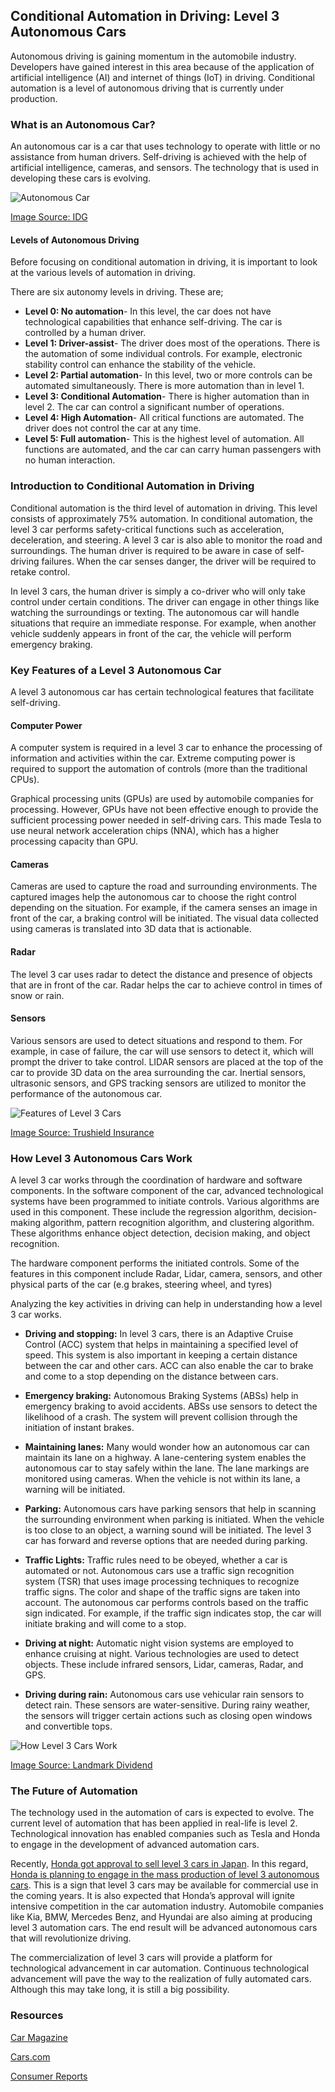 ## Conditional Automation in Driving: Level 3 Autonomous Cars
Autonomous driving is gaining momentum in the automobile industry. Developers have gained interest in this area because of the application of artificial intelligence (AI) and internet of things (IoT) in driving. Conditional automation is a level of autonomous driving that is currently under production.

### What is an Autonomous Car?
An autonomous car is a car that uses technology to operate with little or no assistance from human drivers. Self-driving is achieved with the help of artificial intelligence, cameras, and sensors. The technology that is used in developing these cars is evolving.

![Autonomous Car](/engineering-education/conditional-automation-in-driving-level-3-autonomous-cars/autonomous-car.jpg)

[Image Source: IDG](https://images.idgesg.net/images/article/2018/02/automotive_connected_smart_car_autonomous_vehicle_gui_hud_thinkstock_861086772-100749780-large.jpg)

#### Levels of Autonomous Driving
Before focusing on conditional automation in driving, it is important to look at the various levels of automation in driving. 

There are six autonomy levels in driving. These are;

- **Level 0: No automation**- In this level, the car does not have technological capabilities that enhance self-driving. The car is controlled by a human driver.
- **Level 1: Driver-assist**- The driver does most of the operations. There is the automation of some individual controls. For example, electronic stability control can enhance the stability of the vehicle.
- **Level 2: Partial automation**- In this level, two or more controls can be automated simultaneously. There is more automation than in level 1.
- **Level 3: Conditional Automation**-  There is higher automation than in level 2. The car can control a significant number of operations.
- **Level 4: High Automation**- All critical functions are automated. The driver does not control the car at any time.
- **Level 5: Full automation**- This is the highest level of automation. All functions are automated, and the car can carry human passengers with no human interaction. 

### Introduction to Conditional Automation in Driving
Conditional automation is the third level of automation in driving. This level consists of approximately 75% automation. In conditional automation, the level 3 car performs safety-critical functions such as acceleration, deceleration, and steering. A level 3 car is also able to monitor the road and surroundings. The human driver is required to be aware in case of self-driving failures. When the car senses danger, the driver will be required to retake control.

In level 3 cars, the human driver is simply a co-driver who will only take control under certain conditions. The driver can engage in other things like watching the surroundings or texting. The autonomous car will handle situations that require an immediate response. For example, when another vehicle suddenly appears in front of the car, the vehicle will perform emergency braking.

### Key Features of a Level 3 Autonomous Car
A level 3 autonomous car has certain technological features that facilitate self-driving. 

#### Computer Power
A computer system is required in a level 3 car to enhance the processing of information and activities within the car. Extreme computing power is required to support the automation of controls (more than the traditional CPUs).

Graphical processing units (GPUs) are used by automobile companies for processing. However, GPUs have not been effective enough to provide the sufficient processing power needed in self-driving cars. This made Tesla to use neural network acceleration chips (NNA), which has a higher processing capacity than GPU. 

#### Cameras
Cameras are used to capture the road and surrounding environments. The captured images help the autonomous car to choose the right control depending on the situation. For example, if the camera senses an image in front of the car, a braking control will be initiated. The visual data collected using cameras is translated into 3D data that is actionable. 

#### Radar
The level 3 car uses radar to detect the distance and presence of objects that are in front of the car. Radar helps the car to achieve control in times of snow or rain. 

#### Sensors
Various sensors are used to detect situations and respond to them. For example, in case of failure, the car will use sensors to detect it, which will prompt the driver to take control. LIDAR sensors are placed at the top of the car to provide 3D data on the area surrounding the car. Inertial sensors, ultrasonic sensors, and GPS tracking sensors are utilized to monitor the performance of the autonomous car.

![Features of Level 3 Cars](/engineering-education/conditional-automation-in-driving-level-3-autonomous-cars/features-of-level-3-cars.png)

[Image Source: Trushield Insurance](https://www.trushieldinsurance.ca/wp-content/uploads/2015/06/Driverless-Car-Infographic-EN.png?x61594)

### How Level 3 Autonomous Cars Work
A level 3 car works through the coordination of hardware and software components. In the software component of the car, advanced technological systems have been programmed to initiate controls. Various algorithms are used in this component. These include the regression algorithm, decision-making algorithm, pattern recognition algorithm, and clustering algorithm. These algorithms enhance object detection, decision making, and object recognition.

The hardware component performs the initiated controls. Some of the features in this component include Radar, Lidar, camera, sensors, and other physical parts of the car (e.g brakes, steering wheel, and tyres)

Analyzing the key activities in driving can help in understanding how a level 3 car works. 

- **Driving and stopping:** In level 3 cars, there is an Adaptive Cruise Control (ACC) system that helps in maintaining a specified level of speed. This system is also important in keeping a certain distance between the car and other cars. ACC can also enable the car to brake and come to a stop depending on the distance between cars. 

- **Emergency braking:** Autonomous Braking Systems (ABSs) help in emergency braking to avoid accidents. ABSs use sensors to detect the likelihood of a crash. The system will prevent collision through the initiation of instant brakes.

- **Maintaining lanes:** Many would wonder how an autonomous car can maintain its lane on a highway. A lane-centering system enables the autonomous car to stay safely within the lane. The lane markings are monitored using cameras. When the vehicle is not within its lane, a warning will be initiated.

- **Parking:** Autonomous cars have parking sensors that help in scanning the surrounding environment when parking is initiated. When the vehicle is too close to an object, a warning sound will be initiated. The level 3 car has forward and reverse options that are needed during parking. 

- **Traffic Lights:** Traffic rules need to be obeyed, whether a car is automated or not. Autonomous cars use a traffic sign recognition system (TSR) that uses image processing techniques to recognize traffic signs. The color and shape of the traffic signs are taken into account. The autonomous car performs controls based on the traffic sign indicated. For example, if the traffic sign indicates stop, the car will initiate braking and will come to a stop.

- **Driving at night:** Automatic night vision systems are employed to enhance cruising at night. Various technologies are used to detect objects. These include infrared sensors, Lidar, cameras, Radar, and GPS.

- **Driving during rain:** Autonomous cars use vehicular rain sensors to detect rain. These sensors are water-sensitive. During rainy weather, the sensors will trigger certain actions such as closing open windows and convertible tops. 
  
![How Level 3 Cars Work](/engineering-education/conditional-automation-in-driving-level-3-autonomous-cars/how-level-3-cars-work.png)

[Image Source: Landmark Dividend](https://www.landmarkdividend.com/wp-content/uploads/2018/05/Autonomous-Car-3.png)


### The Future of Automation
The technology used in the automation of cars is expected to evolve. The current level of automation that has been applied in real-life is level 2. Technological innovation has enabled companies such as Tesla and Honda to engage in the development of advanced automation cars. 

Recently, [Honda got approval to sell level 3 cars in Japan](https://techcrunch.com/2020/11/11/honda-to-mass-produce-level-3-autonomous-cars-by-march/). In this regard, [Honda is planning to engage in the mass production of level 3 autonomous cars](https://techcrunch.com/2020/11/11/honda-to-mass-produce-level-3-autonomous-cars-by-march/). This is a sign that level 3 cars may be available for commercial use in the coming years. It is also expected that Honda’s approval will ignite intensive competition in the car automation industry. Automobile companies like Kia, BMW, Mercedes Benz, and Hyundai are also aiming at producing level 3 automation cars. The end result will be advanced autonomous cars that will revolutionize driving. 

The commercialization of level 3 cars will provide a platform for technological advancement in car automation. Continuous technological advancement will pave the way to the realization of fully automated cars. Although this may take long, it is still a big possibility.

### Resources

[Car Magazine](https://www.carmagazine.co.uk/car-news/tech/autonomous-car-levels-different-driverless-technology-levels-explained/)

[Cars.com](https://www.cars.com/articles/autonomous-driving-levels-and-what-they-mean-to-you-424979/)

[Consumer Reports](https://www.consumerreports.org/autonomous-driving/levels-of-car-automation/)




